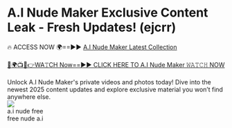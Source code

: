 # A.I Nude Maker Exclusive Content Leak - Fresh Updates! (ejcrr)

🔥 ACCESS NOW 🌍==►► <a href="https://tinyurl.com/2mz8nhtm" rel="nofollow">A.I Nude Maker Latest Collection</a>
<br><br>
[🔴🌍📺📱👉WA𝚃CH Now==►► CLICK HERE TO A.I Nude Maker 𝚆𝙰𝚃𝙲𝙷 NOW](https://tinyurl.com/2mz8nhtm)
<br><br>
Unlock A.I Nude Maker's private videos and photos today! Dive into the newest 2025 content updates and explore exclusive material you won’t find anywhere else.
<br>
<a href="https://tinyurl.com/2mz8nhtm" rel="nofollow" data-target="animated-image.originalLink"><img src="https://camo.githubusercontent.com/8a4f000d20f83aca3bf7ec5f350d767afa0574a8a352519fd8cfa583a6f93a33/68747470733a2f2f692e696d6775722e636f6d2f644a486b345a712e676966" data-canonical-src="https://i.imgur.com/dJHk4Zq.gif" style="max-width: 100%; display: inline-block;" data-target="animated-image.originalImage"></a>
<br>
a.i nude free<br>
free nude a.i